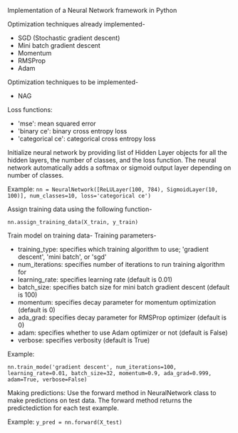Implementation of a Neural Network framework in Python

Optimization techniques already implemented-
- SGD (Stochastic gradient descent)
- Mini batch gradient descent
- Momentum
- RMSProp
- Adam

Optimization techniques to be implemented-
- NAG

Loss functions:
- 'mse': mean squared error
- 'binary ce': binary cross entropy loss
- 'categorical ce': categorical cross entropy loss

Initialize neural network by providing list of Hidden Layer objects for all the hidden layers, the number of classes, and the loss function. The neural network automatically adds a softmax or sigmoid output layer depending on number of classes.

Example:
```nn = NeuralNetwork([ReLULayer(100, 784), SigmoidLayer(10, 100)], num_classes=10, loss='categorical ce')```

Assign training data using the following function-

```nn.assign_training_data(X_train, y_train)```

Train model on training data-
Training parameters-
- training_type: specifies which training algorithm to use; 'gradient descent', 'mini batch', or 'sgd'
- num_iterations: specifies number of iterations to run training algorithm for
- learning_rate: specifies learning rate (default is 0.01)
- batch_size: specifies batch size for mini batch gradient descent (default is 100)
- momentum: specifies decay parameter for momentum optimization (default is 0)
- ada_grad: specifies decay parameter for RMSProp optimizer (default is 0)
- adam: specifies whether to use Adam optimizer or not (default is False)
- verbose: specifies verbosity (default is True)

Example:

```nn.train_mode('gradient descent', num_iterations=100, learning_rate=0.01, batch_size=32, momentum=0.9, ada_grad=0.999, adam=True, verbose=False)```

Making predictions: Use the forward method in NeuralNetwork class to make predictions on test data. The forward method returns the predictediction for each test example.

Example:
```y_pred = nn.forward(X_test)```
